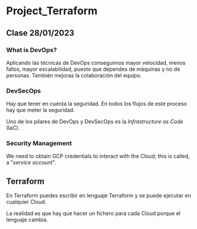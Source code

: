 # Project_Terraform

## Clase 28/01/2023


### **What is DevOps?**

Aplicando las técnicas de DevOps conseguimos mayor velocidad, menos fallos, mayor escalabilidad, puesto que dependes de máquinas y no de personas. También mejoras la colaboración del equipo. 

### **DevSecOps**

Hay que tener en cuenta la seguridad. En todos los flujos de este proceso hay que meter la seguridad. 


Uno de los pilares de DevOps y DevSecOps es la *Infrastructure as Code* (IaC). 

### **Security Management**

We need to obtain GCP credentials to interact with the Cloud; this is called, a "*service account*". 

## **Terraform** 

En Terraform puedes escribir en lenguaje Terraform y se puede ejecutar en cualquier Cloud.

La realidad es que hay que hacer un fichero para cada Cloud porque el lenguaje cambia.

